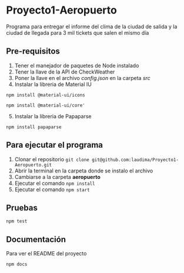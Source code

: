# Proyecto1-Aeropuerto
Programa para entregar el informe del clima de la ciudad de salida y la ciudad de llegada para 3 mil tickets que salen el mismo día

## Pre-requisitos
1. Tener el manejador de paquetes de Node  instalado
2. Tener la llave de la API de CheckWeather
3. Poner la llave en el archivo _config.json_ en la carpeta _src_
4. Instalar la libreria de Material IU 

```
npm install @material-ui/icons

```
```
npm install @material-ui/core' 
```
5. Instalar la libreria de Papaparse
```
npm install papaparse 
```

## Para ejecutar el programa

1. Clonar el repositorio 
```git clone git@github.com:laudima/Proyecto1-Aeropuerto.git```
2. Abrir la terminal en la carpeta donde se instalo el archivo
3. Cambiarse a la carpeta **aeropuerto**
3. Ejecutar el comando 
``npm install``
4. Ejecutar el comando 
``npm start``

## Pruebas 
```
npm test 
```
## Documentación 

Para ver el README del proyecto 
```
npm docs  
```